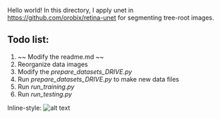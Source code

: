 Hello world!
In this directory, I apply unet in https://github.com/orobix/retina-unet for segmenting tree-root images.

## Todo list:
1. ~~ Modify the readme.md ~~
2. Reorganize data images
3. Modify the *prepare_datasets_DRIVE.py*
4. Run *prepare_datasets_DRIVE.py* to make new data files
5. Run *run_training.py*
6. Run *run_testing.py*

Inline-style: 
![alt text](http://i0.kym-cdn.com/photos/images/newsfeed/000/531/557/a88.jpg "We need to go deeper")

